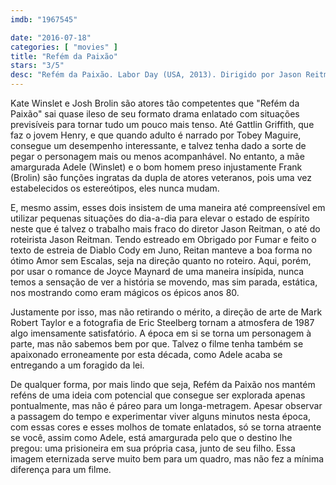 ```yaml
---
imdb: "1967545"

date: "2016-07-18"
categories: [ "movies" ]
title: "Refém da Paixão"
stars: "3/5"
desc: "Refém da Paixão. Labor Day (USA, 2013). Dirigido por Jason Reitman. Escrito por Jason Reitman, Joyce Maynard. Com Kate Winslet, Josh Brolin, Gattlin Griffith, Tobey Maguire, Tom Lipinski, Maika Monroe, Clark Gregg, James Van Der Beek, J.K. Simmons."
---
```

Kate Winslet e Josh Brolin são atores tão competentes que "Refém da Paixão" sai quase ileso de seu formato drama enlatado com situações previsíveis para tornar tudo um pouco mais tenso. Até Gattlin Griffith, que faz o jovem Henry, e que quando adulto é narrado por Tobey Maguire, consegue um desempenho interessante, e talvez tenha dado a sorte de pegar o personagem mais ou menos acompanhável. No entanto, a mãe amargurada Adele (Winslet) e o bom homem preso injustamente Frank (Brolin) são funções ingratas da dupla de atores veteranos, pois uma vez estabelecidos os estereótipos, eles nunca mudam.

E, mesmo assim, esses dois insistem de uma maneira até compreensível em utilizar pequenas situações do dia-a-dia para elevar o estado de espírito neste que é talvez o trabalho mais fraco do diretor Jason Reitman, o até do roteirista Jason Reitman. Tendo estreado em Obrigado por Fumar e feito o texto de estreia de Diablo Cody em Juno, Reitan manteve a boa forma no ótimo Amor sem Escalas, seja na direção quanto no roteiro. Aqui, porém, por usar o romance de Joyce Maynard de uma maneira insípida, nunca temos a sensação de ver a história se movendo, mas sim parada, estática, nos mostrando como eram mágicos os épicos anos 80.

Justamente por isso, mas não retirando o mérito, a direção de arte de Mark Robert Taylor e a fotografia de Eric Steelberg tornam a atmosfera de 1987 algo imensamente satisfatório. A época em si se torna um personagem à parte, mas não sabemos bem por que. Talvez o filme tenha também se apaixonado erroneamente por esta década, como Adele acaba se entregando a um foragido da lei.

De qualquer forma, por mais lindo que seja, Refém da Paixão nos mantém reféns de uma ideia com potencial que consegue ser explorada apenas pontualmente, mas não é páreo para um longa-metragem. Apesar observar a passagem do tempo e experimentar viver alguns minutos nesta época, com essas cores e esses molhos de tomate enlatados, só se torna atraente se você, assim como Adele, está amargurada pelo que o destino lhe pregou: uma prisioneira em sua própria casa, junto de seu filho. Essa imagem eternizada serve muito bem para um quadro, mas não fez a mínima diferença para um filme.
